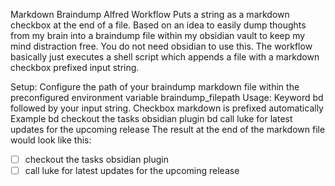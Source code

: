 Markdown Braindump Alfred Workflow
Puts a string as a markdown checkbox at the end of a file. Based on an idea to easily dump thoughts from my brain into a braindump file within my obsidian vault to keep my mind distraction free. You do not need obsidian to use this. The workflow basically just executes a shell script which appends a file with a markdown checkbox prefixed input string.

Setup:
Configure the path of your braindump markdown file within the preconfigured environment variable braindump_filepath
Usage:
Keyword bd followed by your input string. Checkbox markdown is prefixed automatically
Example
bd checkout the tasks obsidian plugin
bd call luke for latest updates for the upcoming release
The result at the end of the markdown file would look like this:

- [ ] checkout the tasks obsidian plugin
- [ ] call luke for latest updates for the upcoming release

